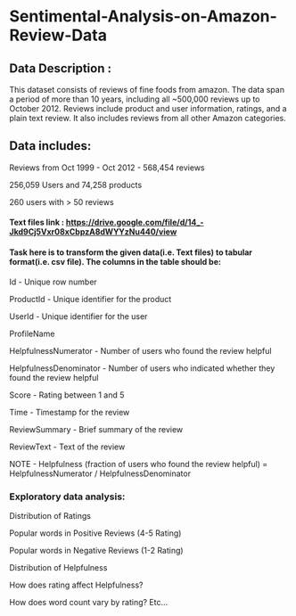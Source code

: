 # Sentimental-Analysis-on-Amazon-Review-Data

## Data Description :

This dataset consists of reviews of fine foods from amazon. The data span a period of more than 10 years, including all ~500,000 reviews up to October 2012. Reviews include product and user information, ratings, and a plain text review. It also includes reviews from all other Amazon categories.

## Data includes:

Reviews from Oct 1999 - Oct 2012 - 568,454 reviews

256,059 Users and 74,258 products

260 users with > 50 reviews

#### Text files link : https://drive.google.com/file/d/14_-Jkd9Cj5Vxr08xCbpzA8dWYYzNu440/view

#### Task here is to transform the given data(i.e. Text files) to tabular format(i.e. csv file). The columns in the table should be:

Id - Unique row number

ProductId - Unique identifier for the product

UserId - Unique identifier for the user

ProfileName

HelpfulnessNumerator - Number of users who found the review helpful

HelpfulnessDenominator - Number of users who indicated whether they found the review helpful

Score - Rating between 1 and 5

Time - Timestamp for the review

ReviewSummary - Brief summary of the review

ReviewText - Text of the review

NOTE - Helpfulness (fraction of users who found the review helpful) = HelpfulnessNumerator / HelpfulnessDenominator

### Exploratory data analysis:

Distribution of Ratings

Popular words in Positive Reviews (4-5 Rating)

Popular words in Negative Reviews (1-2 Rating)

Distribution of Helpfulness

How does rating affect Helpfulness?

How does word count vary by rating? Etc…
